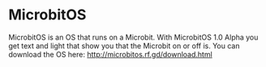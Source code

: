 # MicrobitOS
MicrobitOS is an OS that runs on a Microbit. With MicrobitOS 1.0 Alpha you get text and light that show you that the Microbit on or off is. You can download the OS here: http://microbitos.rf.gd/download.html
